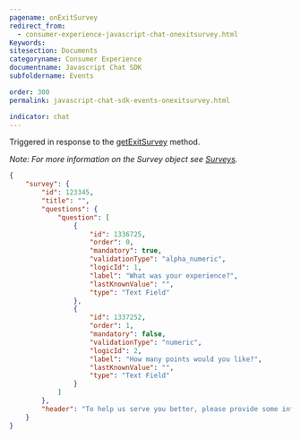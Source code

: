 ```yaml
---
pagename: onExitSurvey
redirect_from:
  - consumer-experience-javascript-chat-onexitsurvey.html
Keywords:
sitesection: Documents
categoryname: Consumer Experience
documentname: Javascript Chat SDK
subfoldername: Events

order: 300
permalink: javascript-chat-sdk-events-onexitsurvey.html

indicator: chat
---
```


Triggered in response to the [getExitSurvey](consumer-experience-javascript-chat-getexitsurvey.html) method.

*Note: For more information on the Survey object see [Surveys](consumer-experience-javascript-chat-surveys.html).*

```json
{
    "survey": {
        "id": 123345,
        "title": "",
        "questions": {
            "question": [
                {
                    "id": 1336725,
                    "order": 0,
                    "mandatory": true,
                    "validationType": "alpha_numeric",
                    "logicId": 1,
                    "label": "What was your experience?",
                    "lastKnownValue": "",
                    "type": "Text Field"
                },
                {
                    "id": 1337252,
                    "order": 1,
                    "mandatory": false,
                    "validationType": "numeric",
                    "logicId": 2,
                    "label": "How many points would you like?",
                    "lastKnownValue": "",
                    "type": "Text Field"
                }
            ]
        },
        "header": "To help us serve you better, please provide some information before we begin your chat."
    }
}
```